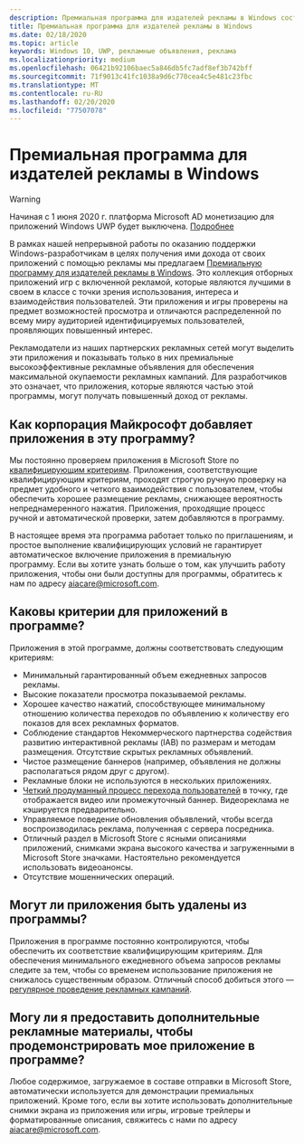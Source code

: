 ```yaml
---
description: Премиальная программа для издателей рекламы в Windows состоит из проверенной коллекции приложений с включенной рекламой, в которых партнерские рекламные сети могут целевым образом размещать премиальные высокодоходные объявления. Приложения в этой программе являются лучшими в своем классе с точки зрения использования, интереса и взаимодействия пользователей.
title: Премиальная программа для издателей рекламы в Windows
ms.date: 02/18/2020
ms.topic: article
keywords: Windows 10, UWP, рекламные объявления, реклама
ms.localizationpriority: medium
ms.openlocfilehash: 06421b92106baec5a846db5fc7adf8ef3b742bff
ms.sourcegitcommit: 71f9013c41fc1038a9d6c770cea4c5e481c23fbc
ms.translationtype: MT
ms.contentlocale: ru-RU
ms.lasthandoff: 02/20/2020
ms.locfileid: "77507078"
---
```

# <a name="windows-premium-ads-publishers-program"></a>Премиальная программа для издателей рекламы в Windows

>[!WARNING]
> Начиная с 1 июня 2020 г. платформа Microsoft AD монетизацию для приложений Windows UWP будет выключена. [Подробнее](https://social.msdn.microsoft.com/Forums/windowsapps/en-US/db8d44cb-1381-47f7-94d3-c6ded3fea36f/microsoft-ad-monetization-platform-shutting-down-june-1st?forum=aiamgr)

В рамках нашей непрерывной работы по оказанию поддержки Windows-разработчикам в целях получения ими дохода от своих приложений с помощью рекламы мы предлагаем [Премиальную программу для издателей рекламы в Windows](https://www.windowspremiumapps.com). Это коллекция отборных приложений игр с включенной рекламой, которые являются лучшими в своем в классе с точки зрения использования, интереса и взаимодействия пользователей. Эти приложения и игры проверены на предмет возможностей просмотра и отличаются распределенной по всему миру аудиторией идентифицируемых пользователей, проявляющих повышенный интерес.

Рекламодатели из наших партнерских рекламных сетей могут выделить эти приложения и показывать только в них премиальные высокоэффективные рекламные объявления для обеспечения максимальной окупаемости рекламных кампаний. Для разработчиков это означает, что приложения, которые являются частью этой программы, могут получать повышенный доход от рекламы.

## <a name="how-does-microsoft-add-apps-to-this-program"></a>Как корпорация Майкрософт добавляет приложения в эту программу? 

Мы постоянно проверяем приложения в Microsoft Store по [квалифицирующим критериям](#what-are-the-criteria-for-apps-in-the-program). Приложения, соответствующие квалифицирующим критериям, проходят строгую ручную проверку на предмет удобного и четкого взаимодействия с пользователем, чтобы обеспечить хорошее размещение рекламы, снижающее вероятность непреднамеренного нажатия. Приложения, проходящие процесс ручной и автоматической проверки, затем добавляются в программу.

В настоящее время эта программа работает только по приглашениям, и простое выполнение квалифицирующих условий не гарантирует автоматическое включение приложения в премиальную программу. Если вы хотите узнать больше о том, как улучшить работу приложения, чтобы они были доступны для программы, обратитесь к нам по адресу aiacare@microsoft.com.

## <a name="what-are-the-criteria-for-apps-in-the-program"></a>Каковы критерии для приложений в программе?

Приложения в этой программе, должны соответствовать следующим критериям:

* Минимальный гарантированный объем ежедневных запросов рекламы. 
* Высокие показатели просмотра показываемой рекламы. 
* Хорошее качество нажатий, способствующее минимальному отношению количества переходов по объявлению к количеству его показов для всех рекламных форматов. 
* Соблюдение стандартов Некоммерческого партнерства содействия развитию интерактивной рекламы (IAB) по размерам и методам размещения. Отсутствие скрытых рекламных объявлений.
* Чистое размещение баннеров (например, объявления не должны располагаться рядом друг с другом).
* Рекламные блоки не используются в нескольких приложениях.
* [Четкий продуманный процесс перехода пользователей](https://blogs.windows.com/buildingapps/2017/08/31/best-practices-using-video-ads-windows-apps/) в точку, где отображается видео или промежуточный баннер. Видеореклама не кэшируется предварительно. 
* Управляемое поведение обновления объявлений, чтобы всегда воспроизводилась реклама, полученная с сервера посредника.
* Отличный раздел в Microsoft Store с ясными описаниями приложений, снимками экрана высокого качества и загруженными в Microsoft Store значками. Настоятельно рекомендуется использовать видеоанонсы.
* Отсутствие мошеннических операций.

## <a name="can-apps-get-removed-from-the-program"></a>Могут ли приложения быть удалены из программы?

Приложения в программе постоянно контролируются, чтобы обеспечить их соответствие квалифицирующим критериям. Для обеспечения минимального ежедневного объема запросов рекламы следите за тем, чтобы со временем использование приложения не снижалось существенным образом. Отличный способ добиться этого — [регулярное проведение рекламных кампаний](https://developer.microsoft.com/store/promote-your-apps).

## <a name="can-i-provide-additional-marketing-material-to-showcase-my-app-in-the-program"></a>Могу ли я предоставить дополнительные рекламные материалы, чтобы продемонстрировать мое приложение в программе? 

Любое содержимое, загружаемое в составе отправки в Microsoft Store, автоматически используется для демонстрации премиальных приложений. Кроме того, если вы хотите использовать дополнительные снимки экрана из приложения или игры, игровые трейлеры и форматированные описания, свяжитесь с нами по адресу aiacare@microsoft.com.
